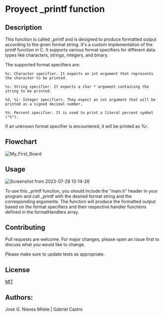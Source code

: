 # Proyect _printf function

## Description
 
 This function is called _printf and is designed to produce formatted output according to the given format string. It's a custom implementation of the printf function in C. It supports various format specifiers for different data types like characters, strings, integers, and binary.

The supported format specifiers are:

    %c: Character specifier. It expects an int argument that represents the character to be printed.

    %s: String specifier. It expects a char * argument containing the string to be printed.

    %d, %i: Integer specifiers. They expect an int argument that will be printed as a signed decimal number.

    %%: Percent specifier. It is used to print a literal percent symbol ("%").

If an unknown format specifier is encountered, it will be printed as %r.

## Flowchart


![My_First_Board](https://github.com/ThatFireBoi/holbertonschool-printf/assets/127802407/f9422cde-69ce-4dc0-8255-64958618644c)


## Usage

![Screenshot from 2023-07-28 13-14-26](https://github.com/ThatFireBoi/holbertonschool-printf/assets/127802407/50aca2fb-f44c-44ec-82a3-edfcca01075c)


To use this _printf function, you should include the "main.h" header in your program and call _printf with the desired format string and the corresponding arguments. The function will produce the formatted output based on the format specifiers and their respective handler functions defined in the formatHandlers array.

## Contributing

Pull requests are welcome. For major changes, please open an issue first to discuss what you would like to change.

Please make sure to update tests as appropriate.

## License

[MIT](https://choosealicense.com/licenses/mit/)

## Authors:
Jose G. Nieves Milete |
Gabriel Castro
